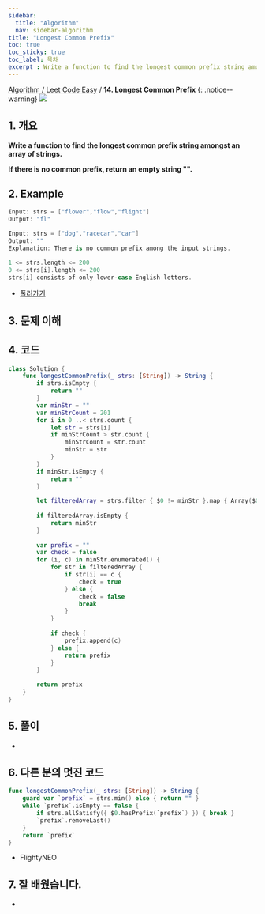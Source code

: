 ```yaml
---
sidebar:
  title: "Algorithm"
  nav: sidebar-algorithm
title: "Longest Common Prefix"
toc: true
toc_sticky: true
toc_label: 목차
excerpt : Write a function to find the longest common prefix string amongst an array of strings.
---
```

[Algorithm](/algorithm/) / [Leet Code Easy](/algorithm/leet-code-easy/) / **14. Longest Common Prefix**
{: .notice--warning}
![](https://leetcode.com/static/packages/interview_landing/images/logo.svg)

## 1. 개요
**Write a function to find the longest common prefix string amongst an array of strings.**

**If there is no common prefix, return an empty string "".**


## 2. Example
```swift
Input: strs = ["flower","flow","flight"]
Output: "fl"
```

```swift
Input: strs = ["dog","racecar","car"]
Output: ""
Explanation: There is no common prefix among the input strings.
```

```swift
1 <= strs.length <= 200
0 <= strs[i].length <= 200
strs[i] consists of only lower-case English letters.
```

* [풀러가기](https://leetcode.com/problems/longest-common-prefix/)

## 3. 문제 이해


## 4. 코드
```swift
class Solution {
    func longestCommonPrefix(_ strs: [String]) -> String {
        if strs.isEmpty {
            return ""
        }
        var minStr = ""
        var minStrCount = 201
        for i in 0 ..< strs.count {
            let str = strs[i]
            if minStrCount > str.count {
                minStrCount = str.count
                minStr = str
            }
        }
        if minStr.isEmpty {
            return ""
        } 
        
        let filteredArray = strs.filter { $0 != minStr }.map { Array($0) }
 
        if filteredArray.isEmpty {
            return minStr
        }
        
        var prefix = ""
        var check = false
        for (i, c) in minStr.enumerated() {
            for str in filteredArray {
                if str[i] == c {
                    check = true
                } else {
                    check = false
                    break
                }
            }
            
            if check {
                prefix.append(c)
            } else {
                return prefix
            }
        }
        
        return prefix
    }
}
```

## 5. 풀이
-

## 6. 다른 분의 멋진 코드
```swift
func longestCommonPrefix(_ strs: [String]) -> String {
    guard var `prefix` = strs.min() else { return "" }
    while `prefix`.isEmpty == false {
        if strs.allSatisfy({ $0.hasPrefix(`prefix`) }) { break }
        `prefix`.removeLast()
    }
    return `prefix`
}
```
- FlightyNEO

## 7. 잘 배웠습니다.
-
